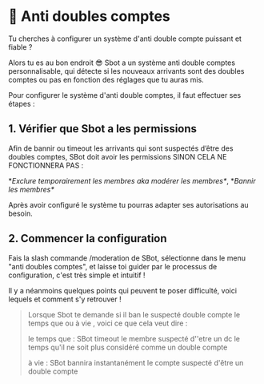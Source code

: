 # 👾 Anti doubles comptes

Tu cherches à configurer un système d'anti double compte puissant et fiable ?

Alors tu es au bon endroit 😎 Sbot a un système anti double comptes personnalisable, qui détecte si les nouveaux arrivants sont des doubles comptes ou pas en fonction des réglages que tu auras mis.

Pour configurer le système d'anti double comptes, il faut effectuer ses étapes :&#x20;

## 1. Vérifier que Sbot a les permissions

Afin de bannir ou timeout les arrivants qui sont suspectés d’être des doubles comptes, SBot doit avoir les permissions SINON CELA NE FONCTIONNERA PAS :&#x20;

\**Exclure temporairement les membres aka modérer les membres\**, \**Bannir les membres\**

Après avoir configuré le système tu pourras adapter ses autorisations au besoin.

## 2. Commencer la configuration

Fais la slash commande /moderation de SBot, sélectionne dans le menu "anti doubles comptes", et laisse toi guider par le processus de configuration, c'est très simple et intuitif !

Il y a néanmoins quelques points qui peuvent te poser difficulté, voici lequels et comment s'y retrouver ! &#x20;

> Lorsque Sbot te demande si il ban le suspecté double compte le temps que ou à vie , voici ce que cela veut dire :&#x20;
>
> le temps que : SBot timeout le membre suspecté d''etre un dc le temps qu'il ne soit plus considéré comme un double compte
>
> à vie : SBot bannira instantanément le compte suspecté d'être un double compte

